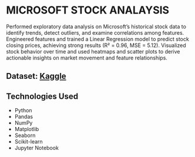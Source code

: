 # MICROSOFT STOCK ANALAYSIS

Performed exploratory data analysis on Microsoft’s historical stock data to identify trends, detect outliers, and examine correlations among features.
Engineered features and trained a Linear Regression model to predict stock closing prices, achieving strong results (R² = 0.96, MSE = 5.12).
Visualized stock behavior over time and used heatmaps and scatter plots to derive actionable insights on market movement and feature relationships.

## Dataset: [Kaggle](https://www.kaggle.com/datasets/vijayvvenkitesh/microsoft-stock-time-series-analysis)


## Technologies Used

- Python
- Pandas
- NumPy
- Matplotlib
- Seaborn
- Scikit-learn
- Jupyter Notebook
